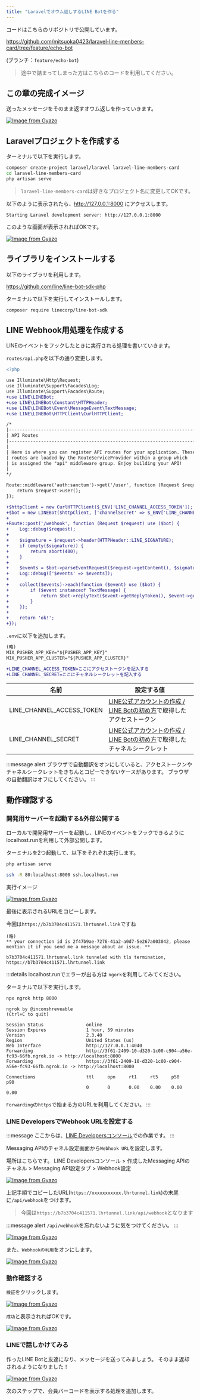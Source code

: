 ```yaml
---
title: "Laravelでオウム返しするLINE Botを作る"
---
```


コードはこちらのリポジトリで公開しています。

https://github.com/mitsuoka0423/laravel-line-menbers-card/tree/feature/echo-bot

 (ブランチ：`feature/echo-bot`)

> 途中で詰まってしまった方はこちらのコードを利用してください。

## この章の完成イメージ

送ったメッセージをそのまま返すオウム返しを作っていきます。

[![Image from Gyazo](https://i.gyazo.com/6e68f98011666e860b9524b82f8921b3.gif)](https://gyazo.com/6e68f98011666e860b9524b82f8921b3)

## Laravelプロジェクトを作成する

ターミナルで以下を実行します。

```bash
composer create-project laravel/laravel laravel-line-members-card
cd laravel-line-members-card
php artisan serve
```

> `laravel-line-members-card`は好きなプロジェクト名に変更してOKです。


以下のように表示されたら、http://127.0.0.1:8000 にアクセスします。

```log
Starting Laravel development server: http://127.0.0.1:8000
```

このような画面が表示されればOKです。

[![Image from Gyazo](https://i.gyazo.com/03691d8e49b043b4417ddfd567220841.png)](https://gyazo.com/03691d8e49b043b4417ddfd567220841)

## ライブラリをインストールする

以下のライブラリを利用します。

https://github.com/line/line-bot-sdk-php

ターミナルで以下を実行してインストールします。

```bash
composer require linecorp/line-bot-sdk
```

## LINE Webhook用処理を作成する

LINEのイベントをフックしたときに実行される処理を書いていきます。

`routes/api.php`を以下の通り変更します。

```diff php
<?php

use Illuminate\Http\Request;
use Illuminate\Support\Facades\Log;
use Illuminate\Support\Facades\Route;
+use LINE\LINEBot;
+use LINE\LINEBot\Constant\HTTPHeader;
+use LINE\LINEBot\Event\MessageEvent\TextMessage;
+use LINE\LINEBot\HTTPClient\CurlHTTPClient;

/*
|--------------------------------------------------------------------------
| API Routes
|--------------------------------------------------------------------------
|
| Here is where you can register API routes for your application. These
| routes are loaded by the RouteServiceProvider within a group which
| is assigned the "api" middleware group. Enjoy building your API!
|
*/

Route::middleware('auth:sanctum')->get('/user', function (Request $request) {
    return $request->user();
});

+$httpClient = new CurlHTTPClient($_ENV['LINE_CHANNEL_ACCESS_TOKEN']);
+$bot = new LINEBot($httpClient, ['channelSecret' => $_ENV['LINE_CHANNEL_SECRET']]);
+
+Route::post('/webhook', function (Request $request) use ($bot) {
+    Log::debug($request);
+
+    $signature = $request->header(HTTPHeader::LINE_SIGNATURE);
+    if (empty($signature)) {
+        return abort(400);
+    }
+
+    $events = $bot->parseEventRequest($request->getContent(), $signature);
+    Log::debug(['$events' => $events]);
+
+    collect($events)->each(function ($event) use ($bot) {
+        if ($event instanceof TextMessage) {
+            return $bot->replyText($event->getReplyToken(), $event->getText());
+        }
+    });
+
+    return 'ok!';
+});
```

`.env`に以下を追加します。

```diff 
(略)
MIX_PUSHER_APP_KEY="${PUSHER_APP_KEY}"
MIX_PUSHER_APP_CLUSTER="${PUSHER_APP_CLUSTER}"

+LINE_CHANNEL_ACCESS_TOKEN=ここにアクセストークンを記入する
+LINE_CHANNEL_SECRET=ここにチャネルシークレットを記入する
```

| 名前                       | 設定する値 |
| ------------------------- | -- |
| LINE_CHANNEL_ACCESS_TOKEN | [LINE公式アカウントの作成 / LINE Botの初め方](https://zenn.dev/protoout/articles/16-line-bot-setup)で取得したアクセストークン |
| LINE_CHANNEL_SECRET       | [LINE公式アカウントの作成 / LINE Botの初め方](https://zenn.dev/protoout/articles/16-line-bot-setup)で取得したチャネルシークレット |

:::message alert
ブラウザで自動翻訳をオンにしていると、アクセストークンやチャネルシークレットをきちんとコピーできないケースがあります。
ブラウザの自動翻訳はオフにしてください。
:::

## 動作確認する

### 開発用サーバーを起動する&外部公開する

ローカルで開発用サーバーを起動し、LINEのイベントをフックできるようにlocalhost.runを利用して外部公開します。

ターミナルを2つ起動して、以下をそれぞれ実行します。

```bash
php artisan serve
```

```bash
ssh -R 80:localhost:8000 ssh.localhost.run
```

実行イメージ

[![Image from Gyazo](https://i.gyazo.com/e71263218699bc6895c682d1e168ffce.png)](https://gyazo.com/e71263218699bc6895c682d1e168ffce)

最後に表示されるURLをコピーします。

今回は`https://b7b3704c411571.lhrtunnel.link`ですね

```log
(略)
** your connection id is 2f47b9ae-7276-41a2-a0d7-5e267a003042, please mention it if you send me a message about an issue. **

b7b3704c411571.lhrtunnel.link tunneled with tls termination, https://b7b3704c411571.lhrtunnel.link
```

:::details localhost.runでエラーが出る方は
`ngork`を利用してみてください。

ターミナルで以下を実行します。
```bash
npx ngrok http 8000
```

```
ngrok by @inconshreveable                                                                                  (Ctrl+C to quit)
                                                                                                                           
Session Status                online                                                                                       
Session Expires               1 hour, 59 minutes                                                                           
Version                       2.3.40                                                                                       
Region                        United States (us)                                                                           
Web Interface                 http://127.0.0.1:4040                                                                        
Forwarding                    http://3f61-2409-10-d320-1c00-c904-a56e-fc93-66fb.ngrok.io -> http://localhost:8000          
Forwarding                    https://3f61-2409-10-d320-1c00-c904-a56e-fc93-66fb.ngrok.io -> http://localhost:8000         
                                                                                                                           
Connections                   ttl     opn     rt1     rt5     p50     p90                                                  
                              0       0       0.00    0.00    0.00    0.00     
```

`Forwarding`の`https`で始まる方のURLを利用してください。
:::

### LINE DevelopersでWebhook URLを設定する

:::message
ここからは、[LINE Developersコンソール](https://developers.line.biz/ja/)での作業です。
:::

Messaging APIのチャネル設定画面から`Webhook URL`を設定します。

場所はこちらです。
LINE Developersコンソール > 作成したMessaging APIのチャネル > Messaging API設定タブ > Webhook設定

[![Image from Gyazo](https://i.gyazo.com/77c6998967d5628366d3f570abfbb351.gif)](https://gyazo.com/77c6998967d5628366d3f570abfbb351)

上記手順でコピーしたURL(`https://xxxxxxxxxxx.lhrtunnel.link`)の末尾に`/api/webhook`をつけます。

> 今回は`https://b7b3704c411571.lhrtunnel.link/api/webhook`となります

:::message alert
`/api/webhook`を忘れないように気をつけてください。
:::

[![Image from Gyazo](https://i.gyazo.com/72fba354ec26794294469eec27b01826.png)](https://gyazo.com/72fba354ec26794294469eec27b01826)

また、`Webhookの利用`をオンにします。

[![Image from Gyazo](https://i.gyazo.com/f5cd7acb933681700ea5ae54f52c75b3.png)](https://gyazo.com/f5cd7acb933681700ea5ae54f52c75b3)

### 動作確認する

`検証`をクリックします。

[![Image from Gyazo](https://i.gyazo.com/12c8af4110591477ed26166bfcea455f.png)](https://gyazo.com/12c8af4110591477ed26166bfcea455f)

`成功`と表示されればOKです。

[![Image from Gyazo](https://i.gyazo.com/96d7dbe23fe2044405dd5d1df173339b.png)](https://gyazo.com/96d7dbe23fe2044405dd5d1df173339b)

### LINEで話しかけてみる

作ったLINE Botと友達になり、メッセージを送ってみましょう。
そのまま返却されるようになりました！

[![Image from Gyazo](https://i.gyazo.com/6e68f98011666e860b9524b82f8921b3.gif)](https://gyazo.com/6e68f98011666e860b9524b82f8921b3)

次のステップで、会員バーコードを表示する処理を追加します。
